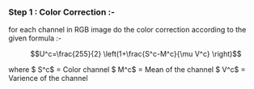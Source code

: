
### Step 1 : Color Correction :-
for each channel in RGB image do the color correction according to the given formula :-
```math
U^c=\frac{255}{2} \left(1+\frac{S^c-M^c}{\mu V^c} \right)
```
where
$ S^c$ = Color channel 
$ M^c$ = Mean of the channel
$ V^c$ = Varience of the channel